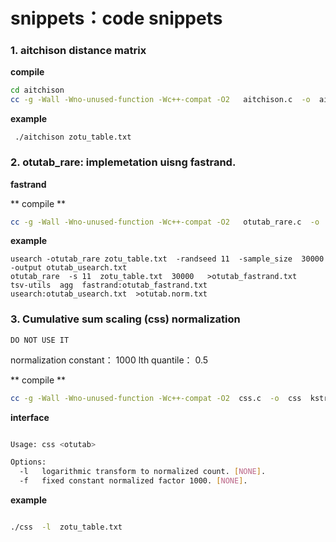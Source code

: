 # snippets：code snippets

### 1. aitchison distance matrix

**compile**

```bash
cd aitchison
cc -g -Wall -Wno-unused-function -Wc++-compat -O2   aitchison.c  -o  aitchison  kstring.c  -lz -lm
```

**example**

```
 ./aitchison zotu_table.txt
```

### 2. otutab_rare: implemetation uisng fastrand.

**fastrand**

[fastrand]: https://github.com/lemire/fastrand

** compile **

```bash
cc -g -Wall -Wno-unused-function -Wc++-compat -O2   otutab_rare.c  -o  otutab_rare  kstring.c fastrand.c  -lz
```
**example**

```
usearch -otutab_rare zotu_table.txt  -randseed 11  -sample_size  30000  -output otutab_usearch.txt
otutab_rare  -s 11  zotu_table.txt  30000   >otutab_fastrand.txt
tsv-utils  agg  fastrand:otutab_fastrand.txt  usearch:otutab_usearch.txt  >otutab.norm.txt
```

### 3. Cumulative sum scaling (css) normalization

`DO NOT USE IT`

[Differential abundance analysis for microbial marker-gene surveys]: https://www.nature.com/articles/nmeth.2658
[metagenomeSeq]: https://github.com/HCBravoLab/metagenomeSeq

normalization constant： 1000
lth quantile： 0.5

** compile **

```bash
cc -g -Wall -Wno-unused-function -Wc++-compat -O2  css.c  -o  css  kstring.c -lm  -lz
```

**interface**

```bash

Usage: css <otutab>

Options:
  -l   logarithmic transform to normalized count. [NONE].
  -f   fixed constant normalized factor 1000. [NONE].


```

**example**

```bash

./css  -l  zotu_table.txt

```